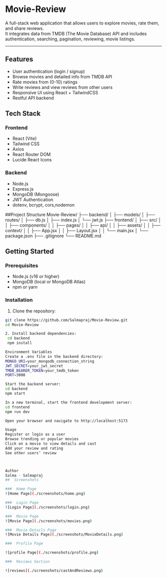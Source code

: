 # Movie-Review

A full-stack web application that allows users to explore movies, rate them, and share reviews.  
It integrates data from TMDB (The Movie Database) API and includes authentication, searching, pagination, reviewing, movie listings.

---

## Features

- User authentication (login / signup)
- Browse movies and detailed info from TMDB API
- Rate movies from (0-10) ratings
- Write reviews and view reviews from other users
- Responsive UI using React + TailwindCSS
- Restful API backend

## Tech Stack

### Frontend

- React (Vite)
- Tailwind CSS
- Axios
- React Router DOM
- Lucide React Icons

### Backend

- Node.js
- Express.js
- MongoDB (Mongoose)
- JWT Authentication
- dotenv, bcrypt, cors,nodemon

##Project Structure
Movie-Review/
├── backend/
│ ├── models/
│ ├── routes/
│ ├── db.js
│ ├── index.js
│ └── jwt.js
├── frontend/
│ ├── src/
│ │ ├── components/
│ │ ├── pages/
│ │ ├── api/
│ │ ├── assets/
│ │ ├── context/
│ │ ├── App.jsx
│ │ ├── Layout.jsx
│ │ └── main.jsx
│ └── package.json
├── .gitignore
└── README.md

## Getting Started

### Prerequisites

- Node.js (v16 or higher)
- MongoDB (local or MongoDB Atlas)
- npm or yarn

### Installation

1. Clone the repository:

```bash
git clone https://github.com/Salmapraj/Movie-Review.git
cd Movie-Review

2. Install backend dependencies:
 cd backend
 npm install

Environment Variables
Create a .env file in the backend directory:
MONGO_URI=your_mongodb_connection_string
JWT_SECRET=your_jwt_secret
TMDB_BEARER_TOKEN=your_tmdb_token
PORT=3000

Start the backend server:
cd backend
npm start

In a new terminal, start the frontend development server:
cd frontend
npm run dev

Open your browser and navigate to http://localhost:5173

Usage
Register or login as a user
Browse trending or popular movies
Click on a movie to view details and cast
Add your review and rating
See other users’ review



Author
Salma - Salmapraj
##  Screenshots

###  Home Page
![Home Page](./screenshots/home.png)

###  Login Page
![Login Page](./screenshots/login.png)

###  Movie Page
![Movie Page](./screenshots/movies.png)

###  Movie Details Page
![Movie Details Page](./screenshots/MovieDetails.png)

###  Profile Page

![profile Page](./screenshots/profile.png)

###  Reviews Section

![reviews](./screenshots/castAndReviews.png)
```

